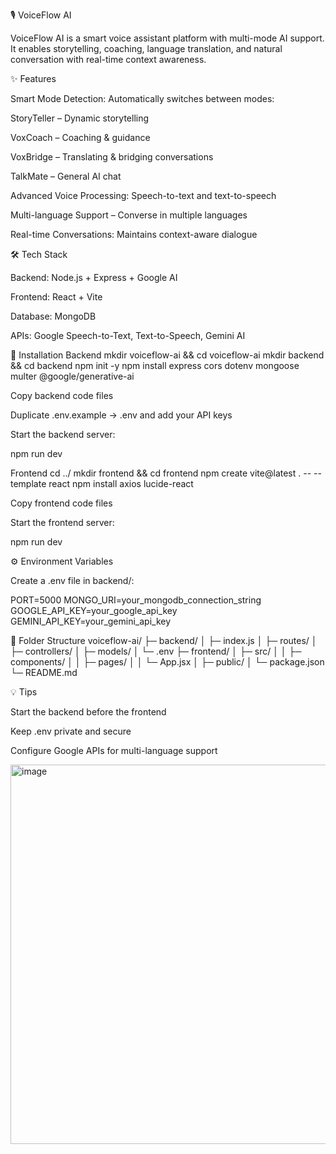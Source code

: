 🎙 VoiceFlow AI








VoiceFlow AI is a smart voice assistant platform with multi-mode AI support. It enables storytelling, coaching, language translation, and natural conversation with real-time context awareness.

✨ Features

Smart Mode Detection: Automatically switches between modes:

StoryTeller – Dynamic storytelling

VoxCoach – Coaching & guidance

VoxBridge – Translating & bridging conversations

TalkMate – General AI chat

Advanced Voice Processing: Speech-to-text and text-to-speech

Multi-language Support – Converse in multiple languages

Real-time Conversations: Maintains context-aware dialogue

🛠 Tech Stack

Backend: Node.js + Express + Google AI

Frontend: React + Vite

Database: MongoDB

APIs: Google Speech-to-Text, Text-to-Speech, Gemini AI

🚀 Installation
Backend
mkdir voiceflow-ai && cd voiceflow-ai
mkdir backend && cd backend
npm init -y
npm install express cors dotenv mongoose multer @google/generative-ai


Copy backend code files

Duplicate .env.example → .env and add your API keys

Start the backend server:

npm run dev

Frontend
cd ../
mkdir frontend && cd frontend
npm create vite@latest . -- --template react
npm install axios lucide-react


Copy frontend code files

Start the frontend server:

npm run dev

⚙️ Environment Variables

Create a .env file in backend/:

PORT=5000
MONGO_URI=your_mongodb_connection_string
GOOGLE_API_KEY=your_google_api_key
GEMINI_API_KEY=your_gemini_api_key

📂 Folder Structure
voiceflow-ai/
├─ backend/
│  ├─ index.js
│  ├─ routes/
│  ├─ controllers/
│  ├─ models/
│  └─ .env
├─ frontend/
│  ├─ src/
│  │  ├─ components/
│  │  ├─ pages/
│  │  └─ App.jsx
│  ├─ public/
│  └─ package.json
└─ README.md

💡 Tips

Start the backend before the frontend

Keep .env private and secure

Configure Google APIs for multi-language support

<img width="1666" height="607" alt="image" src="https://github.com/user-attachments/assets/c02d64c7-3932-4e54-8a6b-ac807745f806" />


